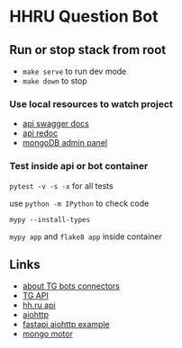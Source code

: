 # HHRU Question Bot

## Run or stop stack from root

- `make serve` to run dev mode
- `make down` to stop

### Use local resources to watch project

- [api swagger docs](http://localhost:8001/docs/)
- [api redoc](http://localhost:8001/redoc/)
- [mongoDB admin panel](http://localhost:8082/)

### Test inside api or bot container

`pytest -v -s -x` for all tests

use `python -m IPython` to check code

`mypy --install-types`

`mypy app` and `flake8 app` inside container

## Links

- [about TG bots connectors](https://konstantinklepikov.github.io/myknowlegebase/notes/telegram-bots.html)
- [TG API](https://core.telegram.org/)
- [hh.ru api](https://github.com/hhru/api)
- [aiohttp](https://konstantinklepikov.github.io/myknowlegebase/notes/aiohttp.html)
- [fastapi aiohttp example](https://github.com/raphaelauv/fastAPI-aiohttp-example/blob/master/src/fastAPI_aiohttp/fastAPI.py)
- [mongo motor](https://konstantinklepikov.github.io/myknowlegebase/notes/mongomotor.html)
